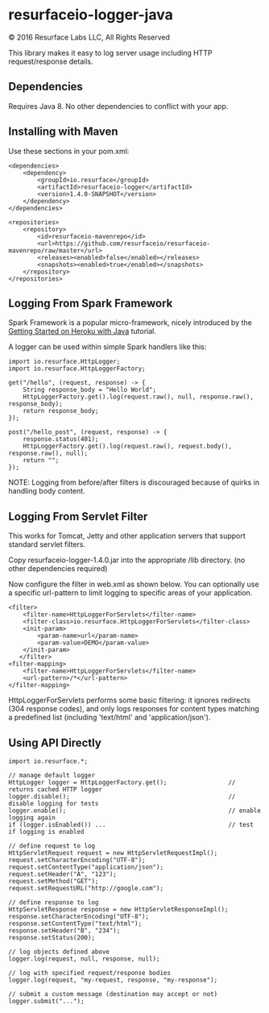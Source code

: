 # resurfaceio-logger-java
&copy; 2016 Resurface Labs LLC, All Rights Reserved

This library makes it easy to log server usage including HTTP request/response details.

## Dependencies

Requires Java 8. No other dependencies to conflict with your app.

## Installing with Maven

Use these sections in your pom.xml:

    <dependencies>
        <dependency>
            <groupId>io.resurface</groupId>
            <artifactId>resurfaceio-logger</artifactId>
            <version>1.4.0-SNAPSHOT</version>
        </dependency>
    </dependencies>

    <repositories>
        <repository>
            <id>resurfaceio-mavenrepo</id>
            <url>https://github.com/resurfaceio/resurfaceio-mavenrepo/raw/master</url>
            <releases><enabled>false</enabled></releases>
            <snapshots><enabled>true</enabled></snapshots>
        </repository>
    </repositories>

## Logging From Spark Framework

Spark Framework is a popular micro-framework, nicely introduced by the
[Getting Started on Heroku with Java](https://devcenter.heroku.com/articles/getting-started-with-java) tutorial.

A logger can be used within simple Spark handlers like this:

    import io.resurface.HttpLogger;
    import io.resurface.HttpLoggerFactory;

    get("/hello", (request, response) -> {
        String response_body = "Hello World";
        HttpLoggerFactory.get().log(request.raw(), null, response.raw(), response_body);
        return response_body;
    });

    post("/hello_post", (request, response) -> {
        response.status(401);
        HttpLoggerFactory.get().log(request.raw(), request.body(), response.raw(), null);
        return "";
    });

NOTE: Logging from before/after filters is discouraged because of quirks in handling body content.

## Logging From Servlet Filter

This works for Tomcat, Jetty and other application servers that support standard servlet filters.

Copy resurfaceio-logger-1.4.0.jar into the appropriate /lib directory. (no other dependencies required)

Now configure the filter in web.xml as shown below. You can optionally use a specific url-pattern to limit logging
to specific areas of your application.

    <filter>
        <filter-name>HttpLoggerForServlets</filter-name>
        <filter-class>io.resurface.HttpLoggerForServlets</filter-class>
        <init-param>
            <param-name>url</param-name>
            <param-value>DEMO</param-value>
        </init-param>
       </filter>
    <filter-mapping>
        <filter-name>HttpLoggerForServlets</filter-name>
        <url-pattern>/*</url-pattern>
    </filter-mapping>
    
HttpLoggerForServlets performs some basic filtering: it ignores redirects (304 response codes), and only logs
responses for content types matching a predefined list (including 'text/html' and 'application/json').

## Using API Directly

    import io.resurface.*;

    // manage default logger
    HttpLogger logger = HttpLoggerFactory.get();                 // returns cached HTTP logger
    logger.disable();                                            // disable logging for tests
    logger.enable();                                             // enable logging again
    if (logger.isEnabled()) ...                                  // test if logging is enabled

    // define request to log
    HttpServletRequest request = new HttpServletRequestImpl();
    request.setCharacterEncoding("UTF-8");
    request.setContentType("application/json");
    request.setHeader("A", "123");
    request.setMethod("GET");
    request.setRequestURL("http://google.com");

    // define response to log
    HttpServletResponse response = new HttpServletResponseImpl();
    response.setCharacterEncoding("UTF-8");
    response.setContentType("text/html");
    response.setHeader("B", "234");
    response.setStatus(200);

    // log objects defined above
    logger.log(request, null, response, null);

    // log with specified request/response bodies
    logger.log(request, "my-request, response, "my-response");

    // submit a custom message (destination may accept or not)
    logger.submit("...");
